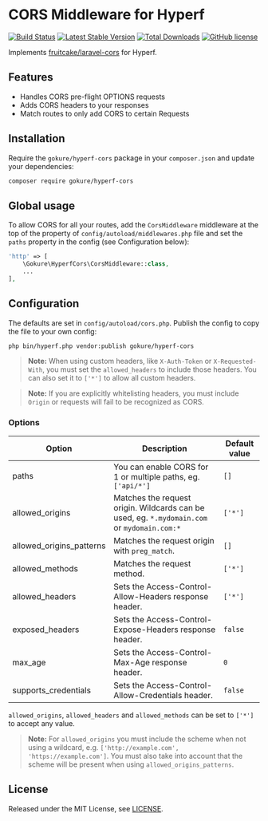 # CORS Middleware for Hyperf

[![Build Status](https://github.com/gokure/hyperf-cors/actions/workflows/run-tests.yml/badge.svg)](https://github.com/gokure/hyperf-cors/actions)
[![Latest Stable Version](https://img.shields.io/packagist/v/gokure/hyperf-cors.svg)](https://packagist.org/packages/gokure/hyperf-cors)
[![Total Downloads](https://img.shields.io/packagist/dt/gokure/hyperf-cors.svg)](https://packagist.org/packages/gokure/hyperf-cors)
[![GitHub license](https://img.shields.io/github/license/gokure/hyperf-cors)](LICENSE)

Implements [fruitcake/laravel-cors](https://github.com/fruitcake/laravel-cors) for Hyperf.

## Features

* Handles CORS pre-flight OPTIONS requests
* Adds CORS headers to your responses
* Match routes to only add CORS to certain Requests

## Installation

Require the `gokure/hyperf-cors` package in your `composer.json` and update your dependencies:

```sh
composer require gokure/hyperf-cors
```

## Global usage

To allow CORS for all your routes, add the `CorsMiddleware` middleware at the top of the property of `config/autoload/middlewares.php` file and set the `paths` property in the config (see Configuration below):

```php
'http' => [
    \Gokure\HyperfCors\CorsMiddleware::class,
    ...
],
```

## Configuration

The defaults are set in `config/autoload/cors.php`. Publish the config to copy the file to your own config:

```sh
php bin/hyperf.php vendor:publish gokure/hyperf-cors
```

> **Note:** When using custom headers, like `X-Auth-Token` or `X-Requested-With`, you must set the `allowed_headers` to include those headers. You can also set it to `['*']` to allow all custom headers.

> **Note:** If you are explicitly whitelisting headers, you must include `Origin` or requests will fail to be recognized as CORS.

### Options

| Option                   | Description                                                                                 | Default value |
| ------------------------ | ------------------------------------------------------------------------------------------- | ------------- |
| paths                    | You can enable CORS for 1 or multiple paths, eg. `['api/*'] `                               | `[]`          |
| allowed_origins          | Matches the request origin. Wildcards can be used, eg. `*.mydomain.com` or `mydomain.com:*` | `['*']`       |
| allowed_origins_patterns | Matches the request origin with `preg_match`.                                               | `[]`          |
| allowed_methods          | Matches the request method.                                                                 | `['*']`       |
| allowed_headers          | Sets the Access-Control-Allow-Headers response header.                                      | `['*']`       |
| exposed_headers          | Sets the Access-Control-Expose-Headers response header.                                     | `false`       |
| max_age                  | Sets the Access-Control-Max-Age response header.                                            | `0`           |
| supports_credentials     | Sets the Access-Control-Allow-Credentials header.                                           | `false`       |

`allowed_origins`, `allowed_headers` and `allowed_methods` can be set to `['*']` to accept any value.

> **Note:** For `allowed_origins` you must include the scheme when not using a wildcard, e.g. `['http://example.com', 'https://example.com']`. You must also take into account that the scheme will be present when using `allowed_origins_patterns`.

## License

Released under the MIT License, see [LICENSE](LICENSE).
